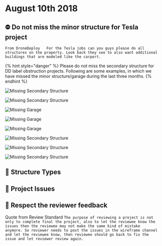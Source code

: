 # August 10th 2018

##   ⛔ Do not miss the minor structure for Tesla project

`From DroneDeploy  
For the Tesla jobs can you guys please do all structures on the property. Look back they see to also want additional buildings that are modeled like the carport.`

{% hint style="danger" %}
Please do not miss the secondary structure for DD label obstruction projects. Following are some examples, in which we have missed the minor structure/garage during the last three months.
{% endhint %}

![Missing Secondary Structure](../.gitbook/assets/image.png)

![Missing Secondary Structure](../.gitbook/assets/screen-shot-2018-07-25-at-8.00.06-am.png)

![Missing Garage](../.gitbook/assets/screen-shot-2018-07-23-at-8.23.04-am.png)

![Missing Garage](../.gitbook/assets/screen-shot-2018-07-16-at-11.48.16-am.png)

![Missing Garage](../.gitbook/assets/screen-shot-2018-07-13-at-10.19.17-am.png)

![Missing Secondary Structure](../.gitbook/assets/image-1.png)

![Missing Secondary Structure](../.gitbook/assets/pastedimage.png)

![Missing Secondary Structure](../.gitbook/assets/2018-05-30_16-15-00.jpg)


##   🏡 Structure Types

##   💉 Project Issues

##   👮 Respect the reviewer feedback

Quote from Review Standard
`The purpose of reviewing a project is not only to complete final the project, also to let the reviewee know the issues then the reviewee may not make the same kind of mistake anymore. So reviewer needs to post the issues in the wireframe channel and let the reviewee know, then reviewee should go back to fix the issue and let reviewer review again.`
